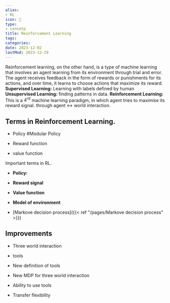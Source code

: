 ```yaml
---
alias:
- RL
icon: 🤖
type:
- concetp
title: Reinforcement Learning
tags:
categories:
date: 2023-12-02
lastMod: 2023-12-29
---
```

Reinforcement learning, on the other hand, is a type of machine learning that involves an agent learning from its environment through trial and error. The agent receives feedback in the form of rewards or punishments for its actions, and over time, it learns to choose actions that maximize its reward.
**Supervised Learning:** Learning with labels defined by human
**Unsupervised Learning:** finding patterns in data. 
**Reinforcement Learning:** This is a $4^{rd}$ machine learning paradigm, in which agent tries to maximise its reward signal. through agent <-> world interaction.

## Terms in Reinforcement Learning.


  + Policy #Modular Policy

  + Reward function

  + value function

Important terms in RL.

  + **Policy:**

  + **Reward signal**

  + **Value function**

  + **Model of environment**

  + [Markove decision process]({{< ref "/pages/Markove decision process" >}})

## Improvements


  + Three world interaction

  + tools

  + New definition of tools

  + New MDP for three world interaction

  + Ability to use tools

  + Transfer flexibility
